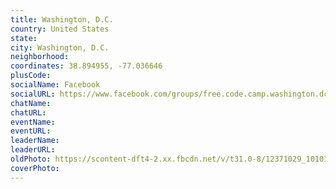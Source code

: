 ```yaml
---
title: Washington, D.C.
country: United States
state: 
city: Washington, D.C.
neighborhood: 
coordinates: 38.894955, -77.036646
plusCode:
socialName: Facebook
socialURL: https://www.facebook.com/groups/free.code.camp.washington.dc
chatName:
chatURL:
eventName:
eventURL:
leaderName:
leaderURL:
oldPhoto: https://scontent-dft4-2.xx.fbcdn.net/v/t31.0-8/12371029_10101547245993733_405182426307922562_o.jpg?oh=108d9fae6f371dd6fcb56e6be25e6a6a&oe=596393F1
coverPhoto:
---
```

